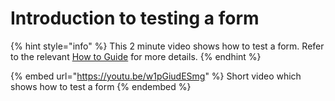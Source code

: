 # Introduction to testing a form

{% hint style="info" %}
This 2 minute video shows how to test a form.  Refer to the relevant [How to Guide](../how-to-guides/survey-app/form-editor/testing-a-form.md) for more details.
{% endhint %}

{% embed url="https://youtu.be/w1pGiudESmg" %}
Short video which shows how to test a form
{% endembed %}

